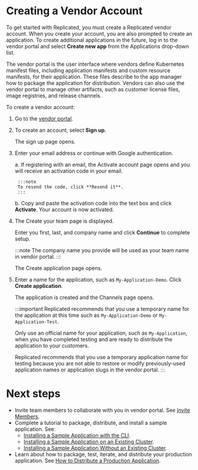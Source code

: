# Creating a Vendor Account

To get started with Replicated, you must create a Replicated vendor account. When you create your account, you are also prompted to create an application. To create additional applications in the future, log in to the vendor portal and select **Create new app** from the Applications drop-down list.

The vendor portal is the user interface where vendors define Kubernetes manifest files, including application manifests and custom resource manifests, for their application. These files describe to the app manager how to package the application for distribution. Vendors can also use the vendor portal to manage other artifacts, such as customer license files, image registries, and release channels.

To create a vendor account:

1. Go to the [vendor portal](https://vendor.replicated.com).
2. To create an account, select **Sign up**.

    The sign up page opens.
3. Enter your email address or continue with Google authentication.
    
    a. If registering with an email, the Activate account page opens and you will receive an activation code in your email.


        :::note
        To resend the code, click **Resend it**.
        :::

    b. Copy and paste the activation code into the text box and click **Activate**. Your account is now activated. 


4. The Create your team page is displayed. 

    Enter you first, last, and company name and click **Continue** to complete setup. 
    
    :::note
    The company name you provide will be used as your team name in vendor portal.
    :::

     The Create application page opens.

5. Enter a name for the application, such as `My-Application-Demo`. Click **Create application**.

    The application is created and the Channels page opens.

   :::important
   Replicated recommends that you use a temporary name for the application at this time such as `My-Application-Demo` or `My-Application-Test`.

   Only use an official name for your application, such as `My-Application`, when you have completed testing and are ready to distribute the application to your customers.

   Replicated recommends that you use a temporary application name for testing because you are not able to restore or modify previously-used application names or application slugs in the vendor portal.
   :::

# Next steps
* Invite team members to collaborate with you in vendor portal. See [Invite Members](team-management#invite-members).
* Complete a tutorial to package, distribute, and install a sample application. See:
   * [Installing a Sample Application with the CLI](tutorial-installing-with-cli).
   * [Installing a Sample Application on an Existing Cluster](tutorial-installing-with-existing-cluster).
   * [Installing a Sample Application Without an Existing Cluster](tutorial-installing-without-existing-cluster).
* Learn about how to package, test, iterate, and distribute your production application. See [How to Distribute a Production Application](distributing-workflow).
